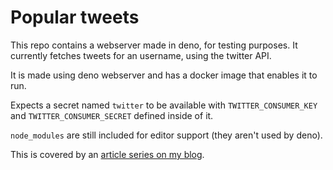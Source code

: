 # Popular tweets

This repo contains a webserver made in deno, for testing purposes. It currently fetches tweets for an username, using the twitter API.

It is made using deno webserver and has a docker image that enables it to run.

Expects a secret named `twitter` to be available with `TWITTER_CONSUMER_KEY` and `TWITTER_CONSUMER_SECRET` defined inside of it.

`node_modules` are still included for editor support (they aren't used by deno).

This is covered by an [article series on my blog](https://alexandrempsantos.com/adventures-in-deno-land/).
